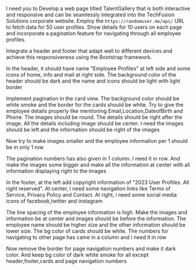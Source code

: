 I need you to Develop a web page titled TalentGallery that is both interactive and responsive and can be seamlessly integrated into the TechFusion Solutions corporate website. Employ the `https://randomuser.me/api/` URL to fetch data for 50 user profiles. Show details for 10 users on each page and incorporate a pagination feature for navigating through all employee profiles. 

Integrate a header and footer that adapt well to different devices and achieve this responsiveness using the Bootstrap framework.

In the header, it should have name "Employee Profiles" at left side and some icons of home, info and mail at right side. The background color of the header should be dark and the name and icons  should be light with light border

Implement pagination in the card view. The background color should be white smoke and the border for the cards should be white. Try to give the employee details properly like mentioning Email,Location,DateofBirth and Phone. The images should be round. The details should be right after the image. All the details including image should be center. I need the images should be left and the information should be right of the images

Now try to make images smaller and the employee information per 1 should be in only 1 row

The pagination numbers has also given in 1 column. I need it in row. And make the images some bigger and make all the information at center with all information displaying right to the images

In the footer, at the left add copyright information of "2023 User Profiles. All right reserved". At center, i need some navigation links like Terms of Service, Privacy Policy and Contact. At right, i need some social media icons of facebook,twitter and instagram

The line spacing of the employee information is high. Make the images and information be at center and images should be before the information. The employee name should be higher size and the other information should be lower size. The bg color of cards should be white. The numbers for navigating to other page has came in a column and i need it in row

Now remove the border for page navigation numbers and make it dark color. And keep bg color of dark white smoke for all except header,footer,cards and page navigation numbers